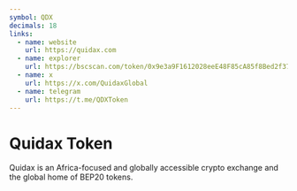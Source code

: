 ```yaml
---
symbol: QDX
decimals: 18
links:
  - name: website
    url: https://quidax.com
  - name: explorer
    url: https://bscscan.com/token/0x9e3a9F1612028eeE48F85cA85f8Bed2f37d76848
  - name: x
    url: https://x.com/QuidaxGlobal
  - name: telegram
    url: https://t.me/QDXToken
---
```


# Quidax Token

Quidax is an Africa-focused and globally accessible crypto exchange and the global home of BEP20 tokens.
